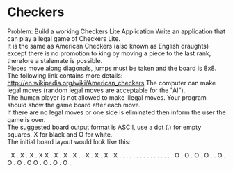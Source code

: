 Checkers
========
Problem: Build a working Checkers Lite Application 
Write an application that can play a legal game of Checkers Lite.  
It is the same as American Checkers (also known as English draughts) except there is no promotion to king 
by moving a piece to the last rank, therefore a stalemate is possible.  
Pieces move along diagonals, jumps must be taken and the board is 8x8.  
The following link contains more details: http://en.wikipedia.org/wiki/American_checkers
The computer can make legal moves (random legal moves are acceptable for the "AI").  
The human player is not allowed to make illegal moves.  Your program should show the game board after each move.  
If there are no legal moves or one side is eliminated then inform the user the game is over.  
The suggested board output format is ASCII, use a dot (.) for empty squares, X for black and O for white.  
The initial board layout would look like this: 

. X . X . X . X 
X . X . X . X . 
. X . X . X . X 
. . . . . . . . 
. . . . . . . . 
O . O . O . O . 
. O . O . O . O 
O . O . O . O . 
